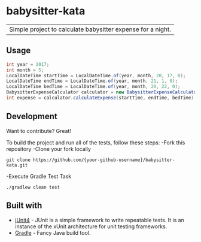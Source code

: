 # babysitter-kata
<table>
<tr>
<td>
  Simple project to calculate babysitter expense for a night.
</td>
</tr>
</table>

## Usage

```java
int year = 2017;
int month = 5;
LocalDateTime startTime = LocalDateTime.of(year, month, 20, 17, 0);
LocalDateTime endTime = LocalDateTime.of(year, month, 21, 1, 0);
LocalDateTime bedTime = LocalDateTime.of(year, month, 20, 22, 0);
BabysitterExpenseCalculator calculator = new BabysitterExpenseCalculator();
int expense = calculator.calculateExpense(startTime, endTime, bedTime);
```

## Development
Want to contribute? Great!

To build the project and run all of the tests, follow these steps:
-Fork this repository
-Clone your fork locally
```
git clone https://github.com/{your-github-username}/babysitter-kata.git
```
-Execute Gradle Test Task
```
./gradlew clean test
```

## Built with 

- [jUnit4](http://junit.org/junit4/) - JUnit is a simple framework to write repeatable tests. It is an instance of the xUnit architecture for unit testing frameworks.
- [Gradle](https://gradle.org/) - Fancy Java build tool.
